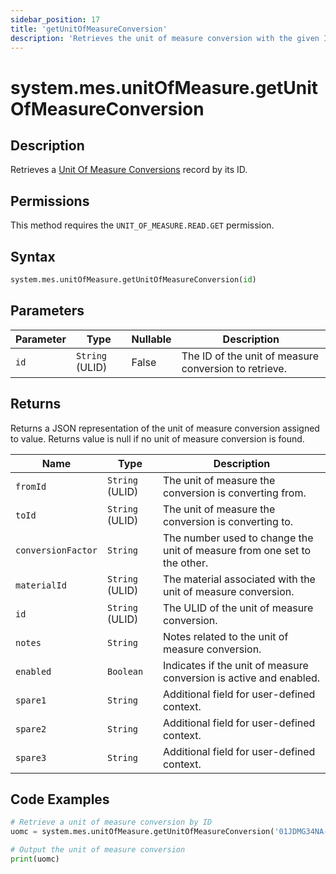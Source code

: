 ```yaml
---
sidebar_position: 17
title: 'getUnitOfMeasureConversion'
description: 'Retrieves the unit of measure conversion with the given ID.'
---
```


# system.mes.unitOfMeasure.getUnitOfMeasureConversion

## Description

Retrieves a [Unit Of Measure Conversions](../../data-model/utility-models/unit-of-measure-model/unit-of-measure-conversion) record by its ID.

## Permissions

This method requires the `UNIT_OF_MEASURE.READ.GET` permission.

## Syntax

```python
system.mes.unitOfMeasure.getUnitOfMeasureConversion(id)
```

## Parameters

| Parameter | Type            | Nullable | Description                                           |
| --------- | --------------- | -------- | ----------------------------------------------------- |
| `id`      | `String` (ULID) | False    | The ID of the unit of measure conversion to retrieve. |

## Returns

Returns a JSON representation of the unit of measure conversion assigned to value. Returns value is null if no unit of measure conversion is found.

| Name               | Type            | Description                                                              |
| ------------------ | --------------- | ------------------------------------------------------------------------ |
| `fromId`           | `String` (ULID) | The unit of measure the conversion is converting from.                   |
| `toId`             | `String` (ULID) | The unit of measure the conversion is converting to.                     |
| `conversionFactor` | `String`        | The number used to change the unit of measure from one set to the other. |
| `materialId`       | `String` (ULID) | The material associated with the unit of measure conversion.             |
| `id`               | `String` (ULID) | The ULID of the unit of measure conversion.                              |
| `notes`            | `String`        | Notes related to the unit of measure conversion.                         |
| `enabled`          | `Boolean`       | Indicates if the unit of measure conversion is active and enabled.       |
| `spare1`           | `String`        | Additional field for user-defined context.                               |
| `spare2`           | `String`        | Additional field for user-defined context.                               |
| `spare3`           | `String`        | Additional field for user-defined context.                               |

## Code Examples

```python
# Retrieve a unit of measure conversion by ID
uomc = system.mes.unitOfMeasure.getUnitOfMeasureConversion('01JDMG34NA-3B7BF1C1-W89E99PW')

# Output the unit of measure conversion
print(uomc)
```
